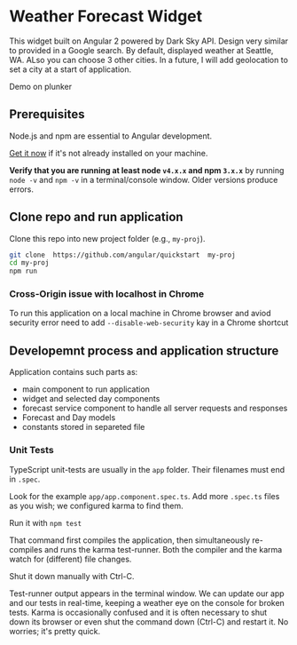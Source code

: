 # Weather Forecast Widget

This widget built on Angular 2 powered by Dark Sky API. 
Design very similar to provided in a Google search. 
By default, displayed weather at Seattle, WA. 
ALso you can choose 3 other cities. 
In a future, I will add geolocation to set a city at a start of application.

Demo on plunker

## Prerequisites

Node.js and npm are essential to Angular development. 
    
<a href="https://docs.npmjs.com/getting-started/installing-node" target="_blank" title="Installing Node.js and updating npm">
Get it now</a> if it's not already installed on your machine.
 
**Verify that you are running at least node `v4.x.x` and npm `3.x.x`**
by running `node -v` and `npm -v` in a terminal/console window.
Older versions produce errors.

## Clone repo and run application

Clone this repo into new project folder (e.g., `my-proj`).
```bash
git clone  https://github.com/angular/quickstart  my-proj
cd my-proj
npm run
```

### Cross-Origin issue with localhost in Chrome

To run this application on a local machine in Chrome browser and aviod security error 
need to add `--disable-web-security` kay in a Chrome shortcut

## Developemnt process and application structure

Application contains such parts as: 

- main component to run application
- widget and selected day components 
- forecast service component to handle all server requests and responses
- Forecast and Day models
- constants stored in separeted file

### Unit Tests

TypeScript unit-tests are usually in the `app` folder. Their filenames must end in `.spec`.

Look for the example `app/app.component.spec.ts`.
Add more `.spec.ts` files as you wish; we configured karma to find them.

Run it with `npm test`

That command first compiles the application, then simultaneously re-compiles and runs the karma test-runner.
Both the compiler and the karma watch for (different) file changes.

Shut it down manually with Ctrl-C.

Test-runner output appears in the terminal window.
We can update our app and our tests in real-time, keeping a weather eye on the console for broken tests.
Karma is occasionally confused and it is often necessary to shut down its browser or even shut the command down (Ctrl-C) and
restart it. No worries; it's pretty quick.


